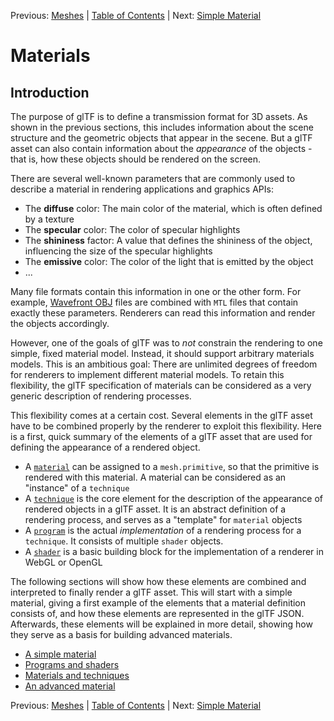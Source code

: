 Previous: [Meshes](gltfTutorial_008_Meshes.md) | [Table of Contents](README.md) | Next: [Simple Material](gltfTutorial_009a_SimpleMaterial.md)

# Materials

## Introduction

The purpose of glTF is to define a transmission format for 3D assets. As shown in the previous sections, this includes information about the scene structure and the geometric objects that appear in the secene. But a glTF asset can also contain information about the *appearance* of the objects - that is, how these objects should be rendered on the screen.

There are several well-known parameters that are commonly used to describe a material in rendering applications and graphics APIs:

* The **diffuse** color: The main color of the material, which is often defined by a texture
* The **specular** color: The color of specular highlights
* The **shininess** factor: A value that defines the shininess of the object, influencing the size of the specular highlights
* The **emissive** color: The color of the light that is emitted by the object
* ...

Many file formats contain this information in one or the other form. For example, [Wavefront OBJ](https://en.wikipedia.org/wiki/Wavefront_.obj_file) files are combined with `MTL` files that contain exactly these parameters. Renderers can read this information and render the objects accordingly.

However, one of the goals of glTF was to *not* constrain the rendering to one simple, fixed material model. Instead, it should support arbitrary materials models. This is an ambitious goal: There are unlimited degrees of freedom for renderers to implement different material models. To retain this flexibility, the glTF specification of materials can be considered as a very generic description of rendering processes.

This flexibility comes at a certain cost. Several elements in the glTF asset have to be combined properly by the renderer to exploit this flexibility. Here is a first, quick summary of the elements of a glTF asset that are used for defining the appearance of a rendered object.

- A [`material`](https://github.com/KhronosGroup/glTF/tree/master/specification#reference-material) can be assigned to a `mesh.primitive`, so that the primitive is rendered with this material. A material can be considered as an "instance" of a `technique`
- A [`technique`](https://github.com/KhronosGroup/glTF/tree/master/specification#reference-technique) is the core element for the description of the appearance of rendered objects in a glTF asset. It is an abstract definition of a rendering process, and serves as a "template" for `material` objects
- A [`program`](https://github.com/KhronosGroup/glTF/tree/master/specification#reference-program) is the actual *implementation* of a rendering process for a `technique`. It consists of multiple `shader` objects.
- A [`shader`](https://github.com/KhronosGroup/glTF/tree/master/specification#reference-shader) is a basic building block for the implementation of a renderer in WebGL or OpenGL

The following sections will show how these elements are combined and interpreted to finally render a glTF asset. This will start with a simple material, giving a first example of the elements that a material definition consists of, and how these elements are represented in the glTF JSON. Afterwards, these elements will be explained in more detail, showing how they serve as a basis for building advanced materials.

- [A simple material](gltfTutorial_009a_SimpleMaterial.md)
- [Programs and shaders](gltfTutorial_009b_ProgramsShaders.md)
- [Materials and techniques](gltfTutorial_009c_MaterialsTechniques.md)
- [An advanced material](gltfTutorial_009d_AdvancedMaterial.md)



Previous: [Meshes](gltfTutorial_008_Meshes.md) | [Table of Contents](README.md) | Next: [Simple Material](gltfTutorial_009a_SimpleMaterial.md)
